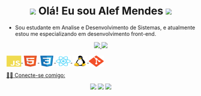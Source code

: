 <h1 align="center">
 <img src="https://media.giphy.com/media/hvRJCLFzcasrR4ia7z/giphy.gif" width="28">
  Olá! Eu sou Alef Mendes 
 <img src="https://media.giphy.com/media/12oufCB0MyZ1Go/giphy.gif" width="50">
</h1>

- Sou estudante em Analise e Desenvolvimento de Sistemas, e atualmente estou me especializando em desenvolvimento front-end.

<div align="center">
  <a href="https://github.com/alefmends">
  <img height="160em" src="https://github-readme-stats.vercel.app/api?username=alefmends&show_icons=true&theme=algolia&include_all_commits=true&count_private=true"/>
  <img height="160em" src="https://github-readme-stats.vercel.app/api/top-langs/?username=alefmends&layout=compact&langs_count=7&theme=dark"/>
</div>

  <div style="display: inline_block"><br>
    <img align="center" alt="Alef-Js" height="30" width="40" src="https://raw.githubusercontent.com/devicons/devicon/master/icons/javascript/javascript-plain.svg">
    <img align="center" alt="Alef-HTML" height="30" width="40" src="https://raw.githubusercontent.com/devicons/devicon/master/icons/html5/html5-original.svg">
    <img align="center" alt="Alef-CSS" height="30" width="40" src="https://raw.githubusercontent.com/devicons/devicon/master/icons/css3/css3-original.svg">
    <img align="center" alt="Alef-React" height="30" width="40" src="https://raw.githubusercontent.com/devicons/devicon/master/icons/react/react-original.svg">
    <img align="center" alt="Alef-Linux" height="30" width="40" src="https://raw.githubusercontent.com/devicons/devicon/master/icons/linux/linux-original.svg">
    <img align="center" alt="Alef-Git" height="30" width="40" src="https://raw.githubusercontent.com/devicons/devicon/master/icons/git/git-original.svg">

 🙋‍♂️ Conecte-se comigo:
  
  <div align="center"> 

  <a href="https://www.instagram.com/alefmends/" target="_blank"><img src="https://img.shields.io/badge/-Instagram-%23E4405F?style=for-the-     badge&logo=instagram&logoColor=white" target="_blank"></a>
  <a href = "mailto:contatoalefmendes@gmail.com"><img src="https://img.shields.io/badge/-Gmail-%23333?style=for-the-badge&logo=gmail&logoColor=white" target="_blank"></a>
  <a href="https://www.linkedin.com/in/alef-mendes-596a088b/" target="_blank"><img src="https://img.shields.io/badge/-LinkedIn-%230077B5?style=for-the-badge&logo=linkedin&logoColor=white" target="_blank"></a> 

 
</div>

